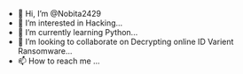- 👋 Hi, I’m @Nobita2429
- 👀 I’m interested in Hacking...
- 🌱 I’m currently learning Python...
- 💞️ I’m looking to collaborate on Decrypting online ID Varient Ransomware...
- 📫 How to reach me ...

<!---
Nobita2429/Nobita2429 is a ✨ special ✨ repository because its `README.md` (this file) appears on your GitHub profile.
You can click the Preview link to take a look at your changes.
--->
